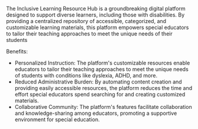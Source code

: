 The Inclusive Learning Resource Hub is a groundbreaking digital platform designed to support diverse learners, including those with disabilities. 
By providing a centralized repository of accessible, categorized, and customizable learning materials, this platform empowers special educators to tailor their teaching approaches to meet the unique needs of their students

Benefits:

- Personalized Instruction: The platform's customizable resources enable educators to tailor their teaching approaches to meet the unique needs of students with conditions like dyslexia, ADHD, and more.
- Reduced Administrative Burden: By automating content creation and providing easily accessible resources, the platform reduces the time and effort special educators spend searching for and creating customized materials.
- Collaborative Community: The platform's features facilitate collaboration and knowledge-sharing among educators, promoting a supportive environment for special education.
